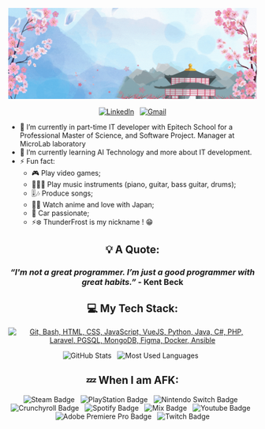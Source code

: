 <div align="center">

![Banner](./src/thunderfrost.gif)

<!-- CONTACT -->
[![LinkedIn](https://skillicons.dev/icons?i=linkedin)](https://www.linkedin.com/in/ryan-lauret-232559197/) &nbsp;
[![Gmail](https://skillicons.dev/icons?i=gmail)](mailto:ryan.lauret1@gmail.com?subject=Hello%20Ryan,%20From%20Github)

</div>

- 🔭 I’m currently in part-time IT developer with Epitech School for a Professional Master of Science, and Software Project.
Manager at MicroLab laboratory
- 🌱 I’m currently learning AI Technology and more about IT development.
- ⚡ Fun fact:
  - 🎮 Play video games;
  - 🎹🎸🥁 Play music instruments (piano, guitar, bass guitar, drums);
  - 🎚️🎶 Produce songs;
  - 👺🗾 Watch anime and love with Japan;
  - 🚗 Car passionate;
  - ⚡❄️ ThunderFrost is my nickname ! 😁

<div align="center">

<!-- QUOTE -->
## 💡 A Quote:

### *“I'm not a great programmer. I’m just a good programmer with great habits.”* - __Kent Beck__

<!-- STACK -->
## 💻 My Tech Stack:

[![Git, Bash, HTML, CSS, JavaScript, VueJS, Python, Java, C#, PHP, Laravel, PGSQL, MongoDB, Figma, Docker, Ansible](https://skillicons.dev/icons?i=git,bash,html,css,js,vue,python,java,cs,php,laravel,mysql,postgresql,mongo,figma,docker,ansible)](https://skillicons.dev)

<!-- STATS -->
<p>
    <img height=175 alt="GitHub Stats" src="https://github-readme-stats.vercel.app/api?username=thunderfrost23&show_icons=true&theme=dracula" />&nbsp;&nbsp;
    <img height=175 alt="Most Used Languages" src="https://github-readme-stats.vercel.app/api/top-langs/?username=thunderfrost23&layout=compact&theme=dracula" />&nbsp;&nbsp;
</p>

<!-- AFK -->
## 💤 When I am AFK:

![Steam Badge](https://img.shields.io/badge/steam-%23000000.svg?style=for-the-badge&logo=steam&logoColor=white) &nbsp;
![PlayStation Badge](https://img.shields.io/badge/playstation-0000FF.svg?style=for-the-badge&logo=playstation&logoColor=white) &nbsp;
![Nintendo Switch Badge](https://img.shields.io/badge/Switch-E60012?style=for-the-badge&logo=nintendo-switch&logoColor=white) &nbsp;
![Crunchyroll Badge](https://img.shields.io/badge/Crunchyroll-F47521?style=for-the-badge&logo=crunchyroll&logoColor=white) &nbsp;
![Spotify Badge](https://img.shields.io/badge/Spotify-1DB954?style=for-the-badge&logo=spotify&logoColor=white) &nbsp;
![Mix Badge](https://img.shields.io/badge/FL%20Studio-ff7314?style=for-the-badge&logo=mix&logoColor=white) &nbsp;
![Youtube Badge](https://img.shields.io/badge/Youtube-ff0000?style=for-the-badge&logo=youtube&logoColor=white) &nbsp;
![Adobe Premiere Pro Badge](https://img.shields.io/badge/Adobe%20Premiere%20Pro-99F?style=for-the-badge&logo=adobepremierepro&logoColor=white) &nbsp;
![Twitch Badge](https://img.shields.io/badge/Twitch-9146FF?style=for-the-badge&logo=twitch&logoColor=white)

</div>
